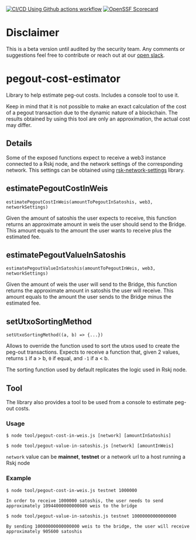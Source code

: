 [![CI/CD Using Github actions workflow](https://github.com/rsksmart/pegout-cost-estimator/actions/workflows/workflow.yml/badge.svg)](https://github.com/rsksmart/pegout-cost-estimator/actions/workflows/workflow.yml)
[![OpenSSF Scorecard](https://api.scorecard.dev/projects/github.com/rsksmart/pegout-cost-estimator/badge)](https://scorecard.dev/viewer/?uri=github.com/rsksmart/pegout-cost-estimator)

# Disclaimer

This is a beta version until audited by the security team. Any comments or suggestions feel free to contribute or reach out at our [open slack](https://developers.rsk.co/slack).

# pegout-cost-estimator
Library to help estimate peg-out costs. Includes a console tool to use it.

Keep in mind that it is not possible to make an exact calculation of the cost of a pegout transaction due to the dynamic nature of a blockchain. The results obtained by using this tool are only an approximation, the actual cost may differ.

## Details

Some of the exposed functions expect to receive a web3 instance connected to a Rskj node, and the network settings of the corresponding network. This settings can be obtained using [rsk-network-settings](https://github.com/rsksmart/rsk-network-settings) library.

## estimatePegoutCostInWeis

```
estimatePegoutCostInWeis(amountToPegoutInSatoshis, web3, networkSettings)
```

Given the amount of satoshis the user expects to receive, this function returns an approximate amount in weis the user should send to the Bridge. This amount equals to the amount the user wants to receive plus the estimated fee.

## estimatePegoutValueInSatoshis

```
estimatePegoutValueInSatoshis(amountToPegoutInWeis, web3, networkSettings)
```
Given the amount of weis the user will send to the Bridge, this function returns the approximate amount in satoshis the user will receive. This amount equals to the amount the user sends to the Bridge minus the estimated fee.

## setUtxoSortingMethod

```
setUtxoSortingMethod((a, b) => {...})
```

Allows to override the function used to sort the utxos used to create the peg-out transactions. Expects to receive a function that, given 2 values, returns `1` if a > b, `0` if equal, and `-1` if a < b.

 The sorting function used by default replicates the logic used in Rskj node.

## Tool

The library also provides a tool to be used from a console to estimate peg-out costs.

### Usage

```
$ node tool/pegout-cost-in-weis.js [network] [amountInSatoshis]
```

```
$ node tool/pegout-value-in-satoshis.js [network] [amountInWeis]
```

`network` value can be **mainnet**, **testnet** or a network url to a host running a Rskj node


### Example
```
$ node tool/pegout-cost-in-weis.js testnet 1000000

In order to receive 1000000 satoshis, the user needs to send approximately 10944000000000000 weis to the bridge
```

```
$ node tool/pegout-value-in-satoshis.js testnet 10000000000000000

By sending 10000000000000000 weis to the bridge, the user will receive approximately 905600 satoshis
```
